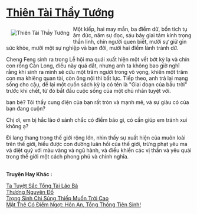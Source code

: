 <a href="https://truyenwiki.net/thien-tai-thay-tuong.36501/" title="Thiên Tài Thầy Tướng"><h1>Thiên Tài Thầy Tướng</h1></a><div style="display:table"><img align="right" style="float: left; padding: 10px;" src="https://truyenwiki.net/a/img/str/src/36501.jpg" alt="Thiên Tài Thầy Tướng">Một kiếp, hai may mắn, ba điềm dữ, bốn tích tụ âm đức, năm sự đọc, sáu bảy giai tám kính trọng thần linh, chín người quen biết, mười sự giữ gìn sức khỏe, mười một sự nghiệp và bạn đời, mười hai điềm lành tránh dữ.<p></p> Cheng Feng sinh ra trong Lễ hội ma quái xuất hiện một vết bớt kỳ lạ và chín con rồng Càn Long, điều này quá đắt, nhưng anh ta không bao giờ nghĩ rằng khi sinh ra mình sẽ cứu một trăm người trong vô vọng, khiến một trăm con ma khiêng quan tài, còn ông nội thì bất lực. Tiếp theo, anh trả lại mạng sống cho cậu, để lại một cuốn sách kỳ lạ có tên là "Giai đoạn của bầu trời" trước khi chết, từ đó bắt đầu cuộc sống của một chủ nhân tuyệt vời.<p></p> bạn bè? Tôi thấy cung điện của bạn rất tròn và mạnh mẽ, và sự giàu có của bạn đang cuộn?<p></p> Chị ơi, em bị hắc lào ở sảnh chắc có điềm báo gì, có cần giúp em tránh xui không ạ?<p></p> Đi lang thang trong thế giới rộng lớn, nhìn thấy sự xuất hiện của muôn loài trên thế giới, hiểu được con đường luân hồi của thế giới, trừng phạt yêu ma và diệt quỷ với màu vàng và ngũ hành, và điều khiển các vị thần và yêu quái trong thế giới một cách phong phú và chính nghĩa.</div><p><br><b>Truyện Hay Khác :</b></p><a href="https://truyenwiki.net/ta-tuyet-sac-tong-tai-lao-ba.35478/" alt="Ta Tuyệt Sắc Tổng Tài Lão Bà">Ta Tuyệt Sắc Tổng Tài Lão Bà</a><br/><a href="https://sangtacviet.wordpress.com/2020/10/22/thuong-nguyen-do/" alt="Thương Nguyên Đồ">Thương Nguyên Đồ</a><br/><a href="https://sangtacviet.wordpress.com/2020/10/22/trong-sinh-chi-sung-thiep-muon-troi-cao/" alt="Trọng Sinh Chi Sủng Thiếp Muốn Trời Cao">Trọng Sinh Chi Sủng Thiếp Muốn Trời Cao</a><br/><a href="https://sangtacviet.wordpress.com/2020/10/22/mat-the-co-diem-ngot-hon-an-tong-thong-tien-sinh/" alt="Mật Thê Có Điểm Ngọt: Hôn An, Tổng Thống Tiên Sinh!">Mật Thê Có Điểm Ngọt: Hôn An, Tổng Thống Tiên Sinh!</a><br/>